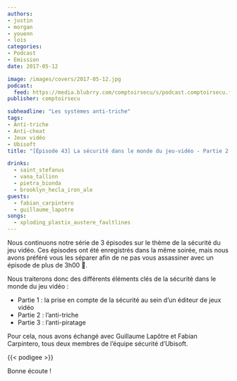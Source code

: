 ```yaml
---
authors:
- justin
- morgan
- youenn
- lois
categories:
- Podcast
- Emission
date: 2017-05-12

image: /images/covers/2017-05-12.jpg
podcast:
  feed: https://media.blubrry.com/comptoirsecu/s/podcast.comptoirsecu.fr/CSEC.EP43.2017-05-04.JEUX_VIDEO-2.mp3
publisher: comptoirsecu

subheadline: "Les systèmes anti-triche"
tags:
- Anti-triche
- Anti-cheat
- Jeux vidéo
- Ubisoft
title: "[Épisode 43] La sécurité dans le monde du jeu-vidéo - Partie 2 sur 3"

drinks:
  - saint_stefanus
  - vana_tallinn
  - pietra_bionda
  - brooklyn_hecla_iron_ale
guests:
  - fabian_carpintero
  - guillaume_lapotre
songs:
  - xploding_plastix_austere_faultlines
---
```


Nous continuons notre série de 3 épisodes sur le thème de la sécurité du jeu vidéo. Ces épisodes ont été enregistrés dans la même soirée, mais nous avons préféré vous les séparer afin de ne pas vous assassiner avec un épisode de plus de 3h00 🙂.

Nous traiterons donc des différents éléments clés de la sécurité dans le monde du jeu vidéo :

- Partie 1 : la prise en compte de la sécurité au sein d’un éditeur de jeux vidéo
- Partie 2 : l’anti-triche
- Partie 3 : l’anti-piratage

Pour cela, nous avons échangé avec Guillaume Lapôtre et Fabian Carpintero, tous deux membres de l’équipe sécurité d’Ubisoft.

{{< podigee >}}

Bonne écoute !
